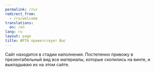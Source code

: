 ```yaml
---
permalink: /ru/
redirect_from:
  - /ru/welcome
translations:
  en: /en
lang: ru
layout: page
title: ЮРТА приветствует Вас
---
```

Сайт находится в стадии наполнения.  Постепенно привожу
в презентабельный вид все материалы, которые скопились на винте, и выкладываю их на этом сайте.
